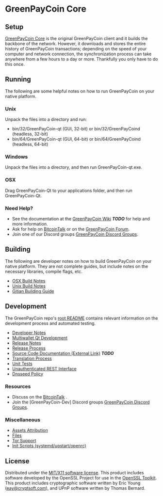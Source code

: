 GreenPayCoin Core
=====================

Setup
---------------------
[GreenPayCoin Core](http://GreenPayCoincoin.com) is the original GreenPayCoin client and it builds the backbone of the network. However, it downloads and stores the entire history of GreenPayCoin transactions; depending on the speed of your computer and network connection, the synchronization process can take anywhere from a few hours to a day or more. Thankfully you only have to do this once.

Running
---------------------
The following are some helpful notes on how to run GreenPayCoin on your native platform.

### Unix

Unpack the files into a directory and run:

- bin/32/GreenPayCoin-qt (GUI, 32-bit) or bin/32/GreenPayCoind (headless, 32-bit)
- bin/64/GreenPayCoin-qt (GUI, 64-bit) or bin/64/GreenPayCoind (headless, 64-bit)

### Windows

Unpack the files into a directory, and then run GreenPayCoin-qt.exe.

### OSX

Drag GreenPayCoin-Qt to your applications folder, and then run GreenPayCoin-Qt.

### Need Help?

* See the documentation at the [GreenPayCoin Wiki](https://en.bitcoin.it/wiki/Main_Page) ***TODO***
for help and more information.
* Ask for help on [BitcoinTalk](https://bitcointalk.org/index.php) or on the [GreenPayCoin Forum](http://GreenPayCoincoin.com/).
* Join one of our Discord groups [GreenPayCoin Discord Groups](https://discord.gg/YcnvMqt).

Building
---------------------
The following are developer notes on how to build GreenPayCoin on your native platform. They are not complete guides, but include notes on the necessary libraries, compile flags, etc.

- [OSX Build Notes](build-osx.md)
- [Unix Build Notes](build-unix.md)
- [Gitian Building Guide](gitian-building.md)

Development
---------------------
The GreenPayCoin repo's [root README](https://github.com/eastcoastcrypto/GreenPayCoin/blob/master/README.md) contains relevant information on the development process and automated testing.

- [Developer Notes](developer-notes.md)
- [Multiwallet Qt Development](multiwallet-qt.md)
- [Release Notes](release-notes.md)
- [Release Process](release-process.md)
- [Source Code Documentation (External Link)](https://dev.visucore.com/bitcoin/doxygen/) ***TODO***
- [Translation Process](translation_process.md)
- [Unit Tests](unit-tests.md)
- [Unauthenticated REST Interface](REST-interface.md)
- [Dnsseed Policy](dnsseed-policy.md)

### Resources

* Discuss on the [BitcoinTalk](https://bitcointalk.org/index.php?topic=1262920.0) .
* Join the [GreenPayCoin-Dev] Discord groups [GreenPayCoin Discord Groups](https://discord.gg/YcnvMqt).

### Miscellaneous
- [Assets Attribution](assets-attribution.md)
- [Files](files.md)
- [Tor Support](tor.md)
- [Init Scripts (systemd/upstart/openrc)](init.md)

License
---------------------
Distributed under the [MIT/X11 software license](http://www.opensource.org/licenses/mit-license.php).
This product includes software developed by the OpenSSL Project for use in the [OpenSSL Toolkit](https://www.openssl.org/). This product includes
cryptographic software written by Eric Young ([eay@cryptsoft.com](mailto:eay@cryptsoft.com)), and UPnP software written by Thomas Bernard.
